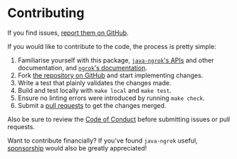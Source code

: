 Contributing
============

If you find issues, [report them on GitHub](https://github.com/alexdlaird/java-ngrok/issues).

If you would like to contribute to the code, the process is pretty simple:

1. Familiarise yourself with this package, [`java-ngrok`'s APIs](https://javadoc.io/doc/com.github.alexdlaird/java-ngrok)
   and other documentation, and [`ngrok`'s documentation](https://ngrok.com/docs).
2. Fork [the repository on GitHub](https://github.com/alexdlaird/java-ngrok) and start implementing changes.
3. Write a test that plainly validates the changes made.
4. Build and test locally with ``make local`` and ``make test``.
5. Ensure no linting errors were introduced by running ``make check``.
6. Submit a [pull requests](https://help.github.com/en/articles/creating-a-pull-request-from-a-fork) to get the changes
   merged.

Also be sure to review the [Code of Conduct](https://github.com/alexdlaird/java-ngrok?tab=coc-ov-file#contributor-covenant-code-of-conduct)
before
submitting issues or pull requests.

Want to contribute financially? If you've found `java-ngrok`
useful, [sponsorship](https://github.com/sponsors/alexdlaird)
would also be greatly appreciated!

